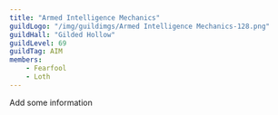```yaml
---
title: "Armed Intelligence Mechanics"
guildLogo: "/img/guildimgs/Armed Intelligence Mechanics-128.png"
guildHall: "Gilded Hollow"
guildLevel: 69
guildTag: AIM
members:
    - Fearfool
    - Loth
---
```

Add some information